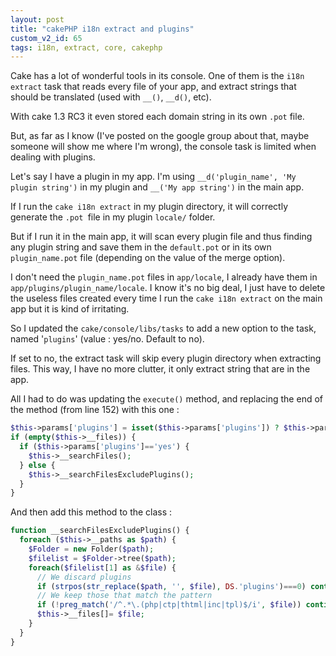 ```yaml
---
layout: post
title: "cakePHP i18n extract and plugins"
custom_v2_id: 65
tags: i18n, extract, core, cakephp
---
```


Cake has a lot of wonderful tools in its console. One of them is the `i18n
extract` task that reads every file of your app, and extract strings that
should be translated (used with `__()`, `__d()`, etc).

With cake 1.3 RC3 it even stored each domain string in its own `.pot` file.

But, as far as I know (I've posted on the google group about that, maybe
someone will show me where I'm wrong), the console task is limited when
dealing with plugins.

Let's say I have a plugin in my app. I'm using `__d('plugin_name', 'My plugin
string')` in my plugin and `__('My app string')` in the main app.

If I run the `cake i18n extract` in my plugin directory, it will correctly
generate the `.pot `file in my plugin `locale/` folder.

But if I run it in the main app, it will scan every plugin file and thus
finding any plugin string and save them in the `default.pot` or in its own
`plugin_name.pot` file (depending on the value of the merge option).

I don't need the `plugin_name.pot` files in `app/locale`, I already have them
in `app/plugins/plugin_name/locale`. I know it's no big deal, I just have to
delete the useless files created every time I run the `cake i18n extract` on
the main app but it is kind of irritating.

So I updated the `cake/console/libs/tasks` to add a new option to the task,
named '`plugins`' (value : yes/no. Default to no).

If set to no, the extract task will skip every plugin directory when
extracting files. This way, I have no more clutter, it only extract string
that are in the app.

All I had to do was updating the `execute()` method, and replacing the end of
the method (from line 152) with this one :


```php
$this->params['plugins'] = isset($this->params['plugins']) ? $this->params['plugins'] : 'no';
if (empty($this->__files)) {
  if ($this->params['plugins']=='yes') {
    $this->__searchFiles();
  } else {
    $this->__searchFilesExcludePlugins();
  }
}
```

And then add this method to the class :

```php
function __searchFilesExcludePlugins() {
  foreach ($this->__paths as $path) {
    $Folder = new Folder($path);
    $filelist = $Folder->tree($path);
    foreach($filelist[1] as &$file) {
      // We discard plugins
      if (strpos(str_replace($path, '', $file), DS.'plugins')===0) continue;
      // We keep those that match the pattern
      if (!preg_match('/^.*\.(php|ctp|thtml|inc|tpl)$/i', $file)) continue;
      $this->__files[]= $file;
    }
  }
}
```

